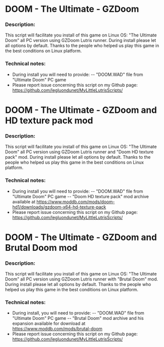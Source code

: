 # DOOM - The Ultimate - GZDoom

### Description:
This script will facilitate you install of this game on Linux OS:
"The Ultimate Doom"  all PC version using GZDoom Lutris runner.
During install please let all options by default.
Thanks to the people who helped us play this game in the best conditions on Linux platform.

### Technical notes:
- During install you will need to provide:
-- "DOOM.WAD" file from "Ultimate Doom" PC game
- Please report issue concerning this script on my Github page:
https://github.com/legluondunet/MyLittleLutrisScripts/

# DOOM - The Ultimate - GZDoom and HD texture pack mod

### Description:
This script will facilitate you install of this game on Linux OS:
"The Ultimate Doom"  all PC version using GZDoom Lutris runner and "Doom HD texture pack" mod.
During install please let all options by default.
Thanks to the people who helped us play this game in the best conditions on Linux platform.

### Technical notes:
- During install you will need to provide:
-- "DOOM.WAD" file from "Ultimate Doom" PC game
-- "Doom HD texture pack" mod archive available at https://www.moddb.com/mods/doom-hd1/downloads/gzdoom-x64-hd-texture-pack
- Please report issue concerning this script on my Github page:
https://github.com/legluondunet/MyLittleLutrisScripts/

# DOOM - The Ultimate - GZDoom and Brutal Doom mod

### Description:
This script will facilitate you install of this game on Linux OS:
"The Ultimate Doom"  all PC version using GZDoom Lutris runner with "Brutal Doom" mod.
During install please let all options by default.
Thanks to the people who helped us play this game in the best conditions on Linux platform.

### Technical notes:
- During install, you will need to provide:
-- "DOOM.WAD" file from "Ultimate Doom" PC game
-- "Brutal Doom" mod archive and his expansion available for download at https://www.moddb.com/mods/brutal-doom
- Please report issue concerning this script on my Github page:
https://github.com/legluondunet/MyLittleLutrisScripts/


